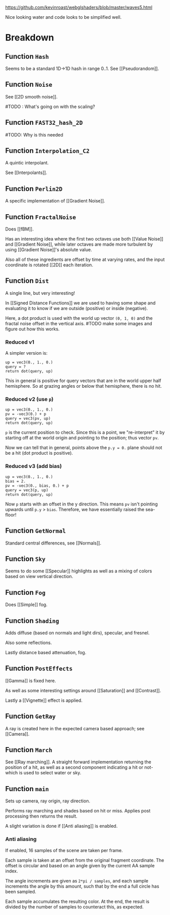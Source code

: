 https://github.com/kevinroast/webglshaders/blob/master/waves5.html

Nice looking water and code looks to be simplified well.

# Breakdown


## Function `Hash`

Seems to be a standard 1D->1D hash in range 0..1.
See [[Pseudorandom]].


## Function `Noise`

See [[2D smooth noise]].

#TODO : What's going on with the scaling?

## Function `FAST32_hash_2D`

#TODO: Why is this needed

## Function `Interpolation_C2`

A quintic interpolant.

See [[Interpolants]].


## Function `Perlin2D`

A specific implementation of [[Gradient Noise]].

## Function `FractalNoise`

Does [[fBM]].

Has an interesting idea where the first two octaves use both [[Value Noise]] and [[Gradient Noise]], while later octaves are made more turbulent by using [[Gradient Noise]]'s absolute value.

Also all of these ingredients are offset by time at varying rates, and the input coordinate is rotated [[2D]] each iteration.

## Function `Dist`

A single line, but very interesting!

In [[Signed Distance Functions]] we are used to having some shape and evaluating it to know if we are outside (positive) or inside (negative).

Here, a dot product is used with the world up vector `(0, 1, 0)` and the fractal noise offset in the vertical axis.
#TODO  make some images and figure out how this works.

### Reduced v1

A simpler version is:

```
up = vec3(0., 1., 0.)
query = ?
return dot(query, up)
```

This in general is positive for query vectors that are in the world upper half hemisphere.
So at grazing angles or below that hemisphere, there is no hit.

### Reduced v2 (use `p`)

```
up = vec3(0., 1., 0.)
pv = -vec3(0.) + p
query = vec3(pv, up)
return dot(query, up)
```

`p` is the current position to check. Since this is a point, we "re-interpret" it by starting off at the world origin and pointing to the position; thus vector `pv`.

Now we can tell that in general, points above the `p.y = 0.` plane should not be a hit (dot product is positive).


### Reduced v3 (add bias)

```
up = vec3(0., 1., 0.)
bias = 2.
pv = -vec3(0., bias, 0.) + p
query = vec3(p, up)
return dot(query, up)
```

Now  `p` starts with an offset in the y direction.
This means `pv` isn't pointing upwards until `p.y` > `bias`.
Therefore, we have essentially raised the sea-floor!

## Function `GetNormal`

Standard central differences, see [[Normals]].

## Function `Sky`

Seems to do some [[Specular]] highlights as well as a mixing of colors based on view vertical direction.

## Function `Fog`

Does [[Simple]] fog.

## Function `Shading`

Adds diffuse (based on normals and light dirs),
specular, and fresnel.

Also some reflections.

Lastly distance based attenuation, fog.


## Function `PostEffects`

[[Gamma]] is fixed here.

As well as some interesting settings around [[Saturation]] and [[Contrast]].

Lastly a [[Vignette]] effect is applied.

## Function `GetRay`

A ray is created here in the expected camera based approach; see [[Camera]].

## Function `March`

See [[Ray marching]].
A straight forward implementation returning the position of a hit, as well as a second component indicating a hit or not- which is used to select water or sky.

## Function `main`

Sets up camera, ray origin, ray direction.

Performs ray marching and shades based on hit or miss.
Applies post processing then returns the result.

A slight variation is done if [[Anti aliasing]] is enabled.

### Anti aliasing

If enabled, 16 samples of the scene are taken per frame.

Each sample is taken at an offset from the original fragment coordinate.
The offset is circular and based on an angle given by the current AA sample index.

The angle increments are given as `2*pi / samples`, and each sample increments the angle by this amount, such that by the end a full circle has been sampled.

Each sample accumulates the resulting color.
At the end, the result is divided by the number of samples to counteract this, as expected.